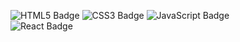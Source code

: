 




![HTML5 Badge](https://img.shields.io/badge/HTML5-E34F26?style=flat-square&logo=html&logoColor=white) ![CSS3 Badge](https://img.shields.io/badge/CSS3-1572B6?style=flat-square&logo=CSS3&logoColor=white) ![JavaScript Badge](https://img.shields.io/badge/JAVASCRIPT-F7DF1E?style=flat-square&logo=JavaScript&logoColor=white)  
![React Badge](https://img.shields.io/badge/REACT-61DAFB?style=flat-square&logo=react&logoColor=white) 


